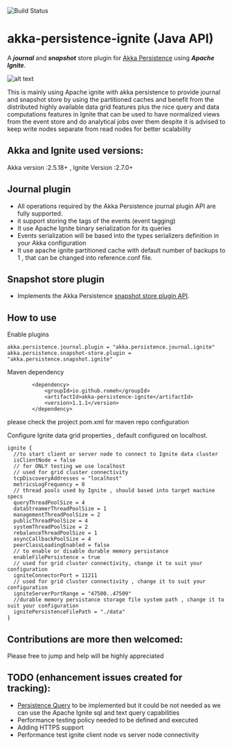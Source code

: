 ![Build Status](https://travis-ci.org/Romeh/akka-persistance-ignite.svg?branch=master)
# akka-persistence-ignite (Java API)
A _**journal**_ and _**snapshot**_  store plugin for [Akka Persistence](https://doc.akka.io/docs/akka/2.5.4/java/persistence.html) using **_Apache Ignite_**.

![alt text](Final.png)

This is mainly using Apache ignite with akka persistence to provide journal and snapshot store 
by using the partitioned caches and benefit from the distributed highly available data grid features plus
the nice query and data computations features in Ignite that can be used to have normalized views from the event store and
do analytical jobs over them despite it is advised to keep write nodes separate from read nodes for better scalability

Akka and Ignite used versions:
--------------

Akka version :2.5.18+ , Ignite Version :2.7.0+

Journal plugin 
--------------
- All operations required by the Akka Persistence journal plugin API are fully supported.
- it support storing the tags of the events (event tagging)
- It use Apache Ignite binary serialization for its queries
- Events serialization will be based into the types serializers definition in your Akka configuration 
- It use apache ignite partitioned cache with default number of backups to 1 , that can be changed into reference.conf file.
 
Snapshot store plugin
---------------------
 - Implements the Akka Persistence [snapshot store plugin API](https://doc.akka.io/docs/akka/current/scala/persistence.html#snapshot-store-plugin-api).
 
  
How to use 
---------------------
Enable plugins
````buildoutcfg
akka.persistence.journal.plugin = "akka.persistence.journal.ignite"
akka.persistence.snapshot-store.plugin = "akka.persistence.snapshot.ignite"
````

Maven dependency 
````
        <dependency>
            <groupId>io.github.romeh</groupId>
            <artifactId>akka-persistence-ignite</artifactId>
            <version>1.1.1</version>
        </dependency>
````

please check the project pom.xml for maven repo configuration

Configure Ignite data grid properties , default configured on localhost. 
````buildoutcfg
ignite {
  //to start client or server node to connect to Ignite data cluster 
  isClientNode = false
  // for ONLY testing we use localhost
  // used for grid cluster connectivity
  tcpDiscoveryAddresses = "localhost"
  metricsLogFrequency = 0
  // thread pools used by Ignite , should based into target machine specs
  queryThreadPoolSize = 4
  dataStreamerThreadPoolSize = 1
  managementThreadPoolSize = 2
  publicThreadPoolSize = 4
  systemThreadPoolSize = 2
  rebalanceThreadPoolSize = 1
  asyncCallbackPoolSize = 4
  peerClassLoadingEnabled = false
  // to enable or disable durable memory persistance
  enableFilePersistence = true
  // used for grid cluster connectivity, change it to suit your configuration 
  igniteConnectorPort = 11211
  // used for grid cluster connectivity , change it to suit your configuration 
  igniteServerPortRange = "47500..47509"
  //durable memory persistance storage file system path , change it to suit your configuration 
  ignitePersistenceFilePath = "./data"
}
````
Contributions are more then welcomed:
---------------------
Please free to jump and help will be highly appreciated 

TODO (enhancement issues created for tracking): 
---------------------
- [Persistence Query](https://doc.akka.io/docs/akka/current/scala/persistence-query.html) to be implemented but it could be not needed as we can use the Apache Ignite sql and text query capabilities 
- Performance testing policy needed to be defined and executed 
- Adding HTTPS support 
- Performance test ignite client node vs server node connectivity
